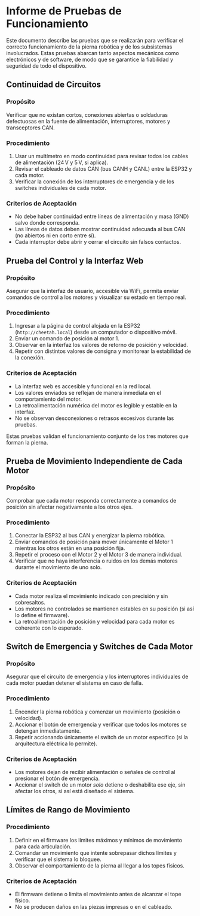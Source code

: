 # Informe de Pruebas de Funcionamiento

Este documento describe las pruebas que se realizarán para verificar el correcto funcionamiento de la pierna robótica y de los subsistemas involucrados. Estas pruebas abarcan tanto aspectos mecánicos como electrónicos y de software, de modo que se garantice la fiabilidad y seguridad de todo el dispositivo.

## Continuidad de Circuitos

### Propósito

Verificar que no existan cortos, conexiones abiertas o soldaduras defectuosas en la fuente de alimentación, interruptores, motores y transceptores CAN.

### Procedimiento  

1. Usar un multímetro en modo continuidad para revisar todos los cables de alimentación (24 V y 5 V, si aplica).  
2. Revisar el cableado de datos CAN (bus CANH y CANL) entre la ESP32 y cada motor.  
3. Verificar la conexión de los interruptores de emergencia y de los switches individuales de cada motor.

### Criterios de Aceptación

- No debe haber continuidad entre líneas de alimentación y masa (GND) salvo donde corresponda.  
- Las líneas de datos deben mostrar continuidad adecuada al bus CAN (no abiertos ni en corto entre sí).  
- Cada interruptor debe abrir y cerrar el circuito sin falsos contactos.

## Prueba del Control y la Interfaz Web

### Propósito

Asegurar que la interfaz de usuario, accesible vía WiFi, permita enviar comandos de control a los motores y visualizar su estado en tiempo real.

### Procedimiento

1. Ingresar a la página de control alojada en la ESP32 (`http://cheetah.local`) desde un computador o dispositivo móvil.  
2. Enviar un comando de posición al motor 1.  
3. Observar en la interfaz los valores de retorno de posición y velocidad.  
4. Repetir con distintos valores de consigna y monitorear la estabilidad de la conexión.

### Criterios de Aceptación

- La interfaz web es accesible y funcional en la red local.  
- Los valores enviados se reflejan de manera inmediata en el comportamiento del motor.  
- La retroalimentación numérica del motor es legible y estable en la interfaz.  
- No se observan desconexiones o retrasos excesivos durante las pruebas.

Estas pruebas validan el funcionamiento conjunto de los tres motores que forman la pierna.

## Prueba de Movimiento Independiente de Cada Motor

### Propósito

Comprobar que cada motor responda correctamente a comandos de posición sin afectar negativamente a los otros ejes.

### Procedimiento

1. Conectar la ESP32 al bus CAN y energizar la pierna robótica.  
2. Enviar comandos de posición para mover únicamente el Motor 1 mientras los otros están en una posición fija.  
3. Repetir el proceso con el Motor 2 y el Motor 3 de manera individual.  
4. Verificar que no haya interferencia o ruidos en los demás motores durante el movimiento de uno solo.

### Criterios de Aceptación

- Cada motor realiza el movimiento indicado con precisión y sin sobresaltos.  
- Los motores no controlados se mantienen estables en su posición (si así lo define el firmware).  
- La retroalimentación de posición y velocidad para cada motor es coherente con lo esperado.

## Switch de Emergencia y Switches de Cada Motor

### Propósito 
Asegurar que el circuito de emergencia y los interruptores individuales de cada motor puedan detener el sistema en caso de falla.

### Procedimiento 

1. Encender la pierna robótica y comenzar un movimiento (posición o velocidad).  
2. Accionar el botón de emergencia y verificar que todos los motores se detengan inmediatamente.  
3. Repetir accionando únicamente el switch de un motor específico (si la arquitectura eléctrica lo permite).

### Criterios de Aceptación

- Los motores dejan de recibir alimentación o señales de control al presionar el botón de emergencia.  
- Accionar el switch de un motor *solo* detiene o deshabilita ese eje, sin afectar los otros, si así está diseñado el sistema.

## Límites de Rango de Movimiento

### Procedimiento

1. Definir en el firmware los límites máximos y mínimos de movimiento para cada articulación.  
2. Comandar un movimiento que intente sobrepasar dichos límites y verificar que el sistema lo bloquee.  
3. Observar el comportamiento de la pierna al llegar a los topes físicos.

### Criterios de Aceptación

- El firmware detiene o limita el movimiento antes de alcanzar el tope físico.  
- No se producen daños en las piezas impresas o en el cableado.
